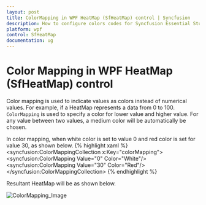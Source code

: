 ```yaml
---
layout: post
title: ColorMapping in WPF HeatMap (SfHeatMap) control | Syncfusion
description: How to configure colors codes for Syncfusion Essential Studio® WPF HeatMap (SfHeatMap) control, its elements and more.
platform: wpf
control: SfHeatMap
documentation: ug
---
```


# Color Mapping in WPF HeatMap (SfHeatMap) control
Color mapping is used to indicate values as colors instead of numerical values. For example, if a HeatMap represents a data from 0 to 100. `ColorMapping` is used to specify a color for lower value and higher value. For any value between two values, a medium color will be automatically be chosen. 

In color mapping, when white color is set to value 0 and red color is set for value 30, as shown below.
{% highlight xaml %}
<syncfusion:ColorMappingCollection x:Key="colorMapping">
	<syncfusion:ColorMapping Value="0" Color="White"/>
	<syncfusion:ColorMapping Value="30" Color="Red"/>
</syncfusion:ColorMappingCollection>
{% endhighlight %}

Resultant HeatMap will be as shown below.

![ColorMapping_Image](Images/ColorMapping.png)
